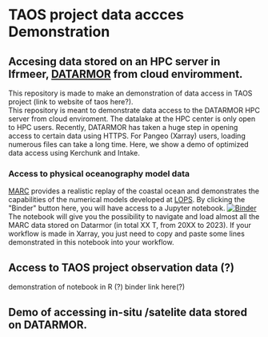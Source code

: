 # TAOS project data accces Demonstration

## Accesing  data stored on an HPC server in Ifrmeer, [DATARMOR](https://pcdm.ifremer.fr/Equipement) from cloud enviromment.  

This repository is made to make an demonstration of data access in TAOS project (link to website of taos here?).  
This repository is meant to demonstrate data access to the DATARMOR HPC server from cloud enviroment. The datalake at the HPC center is only open to HPC users. Recently, DATARMOR has taken a huge step in opening access to certain data using HTTPS. For Pangeo (Xarray) users, loading numerous files can take a long time. Here, we show a demo of optimized data access using Kerchunk and Intake.

### Access to physical oceanography model data
[MARC](https://marc.ifremer.fr) provides a realistic replay of the coastal ocean and demonstrates the capabilities of the numerical models developed at [LOPS](https://www.umr-lops.fr). By clicking the "Binder" button here, you will have access to a Jupyter notebook. 
[![Binder](https://mybinder.org/badge_logo.svg)](https://mybinder.org/v2/gh/tinaok/taos-data/HEAD?urlpath=lab/tree/taos-data/notebooks/ref-marc.ipynb)
The notebook will give you the possibility to navigate and load almost all the MARC data stored on Datarmor (in total XX T, from 20XX to 2023). If your workflow is made in Xarray, you just need to copy and paste some lines demonstrated in this notebook into your workflow. 

## Access to TAOS project observation data (?)

demonstration of notebook in R (?) 
binder link here(?) 

## Demo of accessing in-situ /satelite data stored on DATARMOR.  
